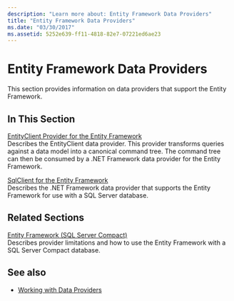 ```yaml
---
description: "Learn more about: Entity Framework Data Providers"
title: "Entity Framework Data Providers"
ms.date: "03/30/2017"
ms.assetid: 5252e639-ff11-4818-82e7-07221ed6ae23
---
```

# Entity Framework Data Providers

This section provides information on data providers that support the Entity Framework.  
  
## In This Section  

 [EntityClient Provider for the Entity Framework](entityclient-provider-for-the-entity-framework.md)  
 Describes the EntityClient data provider. This provider transforms queries against a data model into a canonical command tree. The command tree can then be consumed by a .NET Framework data provider for the Entity Framework.  
  
 [SqlClient for the Entity Framework](sqlclient-for-the-entity-framework.md)  
 Describes the .NET Framework data provider that supports the Entity Framework for use with a SQL Server database.  
  
## Related Sections  

 [Entity Framework (SQL Server Compact)](/previous-versions/sql/compact/sql-server-compact-4.0/cc835494(v=sql.110))  
 Describes provider limitations and how to use the Entity Framework with a SQL Server Compact database.  

## See also

- [Working with Data Providers](working-with-data-providers.md)
